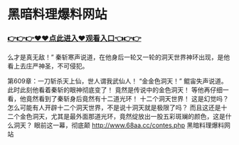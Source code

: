 # 黑暗料理爆料网站
### <a href="https://github.com/nsjhd/rous/issues/1">👉👉👉♥♥点此进入♥观看入口👈👉👉</a>
么才是真无敌！”
    秦斩寒声说道，在他身后一轮又一轮的洞天世界神环出现，是他看上去庄严神圣，不可侵犯。

第609章：一刀斩杀天上仙，世人谓我武仙人！
    “金金色洞天！”
    鲲宙失声说道。
    此时此刻他看着秦斩的眼神彻底变了！
    竟然是传说中的金色洞天！
    等他再仔细一看，他竟然看到了秦斩身后竟然有十二道光环！
    十二个洞天世界！
    这是幻觉吗？
    怎么可能有人开辟十二个洞天世界，不是说十洞天就是极限了吗？
    而且这还是十二个金色洞天，尤其是最外面那道光环，竟然绽放出一股五彩斑斓的颜色，这是什么洞天？
    眼前这一幕，彻底颠
http://www.68aa.cc/contes.php
黑暗料理爆料网站
